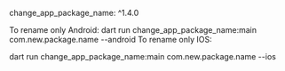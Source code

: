 
change_app_package_name: ^1.4.0



To rename only Android:
dart run change_app_package_name:main com.new.package.name --android
To rename only IOS:

dart run change_app_package_name:main com.new.package.name --ios